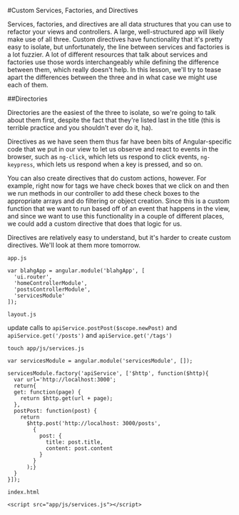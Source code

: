 #Custom Services, Factories, and Directives

Services, factories, and directives are all data structures that you can use to
refactor your views and controllers. A large, well-structured app will likely
make use of all three. Custom directives have functionality that it's pretty easy
to isolate, but unfortunately, the line between services and factories is a lot
fuzzier. A lot of different resources that talk about services and factories use
those words interchangeably while defining the difference between them, which 
really doesn't help. In this lesson, we'll try to tease apart the differences
between the three and in what case we might use each of them.


##Directories

Directories are the easiest of the three to isolate, so we're going to talk about
them first, despite the fact that they're listed last in the title (this is 
terrible practice and you shouldn't ever do it, ha).

Directives as we have seen them thus far have been bits of Angular-specific code
that we put in our view to let us observe and react to events in the browser, such
as `ng-click`, which lets us respond to click events, `ng-keypress`, which lets us respond when a key is pressed, and so on.

You can also create directives that do custom actions, however. For example, 
right now for tags we have check boxes that we click on and then we run methods 
in our controller to add these check boxes to the appropriate arrays and do 
filtering or object creation. Since this is a custom function that we want to run 
based off of an event that happens in the view, and since we want to use this 
functionality in a couple of different places, we could add a custom directive 
that does that logic for us.

Directives are relatively easy to understand, but it's harder to create custom 
directives. We'll look at them more tomorrow.





`app.js`

    var blahgApp = angular.module('blahgApp', [
      'ui.router',
      'homeControllerModule',
      'postsControllerModule',
      'servicesModule'
    ]);

`layout.js`

update calls to `apiService.postPost($scope.newPost)` and `apiService.get('/posts')` and `apiService.get('/tags')`

`touch app/js/services.js`

    var servicesModule = angular.module('servicesModule', []);

    servicesModule.factory('apiService', ['$http', function($http){
      var url='http://localhost:3000';
      return{
      get: function(page) {
        return $http.get(url + page);
      },
      postPost: function(post) {
        return 
          $http.post('http://localhost: 3000/posts',
            {
              post: {
                title: post.title,
                content: post.content
              }
            }
          );}
      }
    }]);

`index.html`

`<script src="app/js/services.js"></script>`